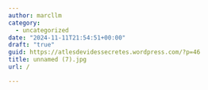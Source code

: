 ```yaml
---
author: marcllm
category:
  - uncategorized
date: "2024-11-11T21:54:51+00:00"
draft: "true"
guid: https://atlesdevidessecretes.wordpress.com/?p=46
title: unnamed (7).jpg
url: /

---
```


